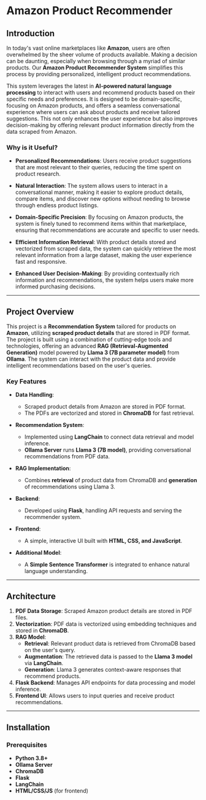 # Amazon Product Recommender

## Introduction

In today's vast online marketplaces like **Amazon**, users are often overwhelmed by the sheer volume of products available. Making a decision can be daunting, especially when browsing through a myriad of similar products. Our **Amazon Product Recommender System** simplifies this process by providing personalized, intelligent product recommendations.

This system leverages the latest in **AI-powered natural language processing** to interact with users and recommend products based on their specific needs and preferences. It is designed to be domain-specific, focusing on Amazon products, and offers a seamless conversational experience where users can ask about products and receive tailored suggestions. This not only enhances the user experience but also improves decision-making by offering relevant product information directly from the data scraped from Amazon.

### Why is it Useful?

- **Personalized Recommendations**: Users receive product suggestions that are most relevant to their queries, reducing the time spent on product research.
  
- **Natural Interaction**: The system allows users to interact in a conversational manner, making it easier to explore product details, compare items, and discover new options without needing to browse through endless product listings.

- **Domain-Specific Precision**: By focusing on Amazon products, the system is finely tuned to recommend items within that marketplace, ensuring that recommendations are accurate and specific to user needs.

- **Efficient Information Retrieval**: With product details stored and vectorized from scraped data, the system can quickly retrieve the most relevant information from a large dataset, making the user experience fast and responsive.

- **Enhanced User Decision-Making**: By providing contextually rich information and recommendations, the system helps users make more informed purchasing decisions.

---

## Project Overview

This project is a **Recommendation System** tailored for products on **Amazon**, utilizing **scraped product details** that are stored in PDF format. The project is built using a combination of cutting-edge tools and technologies, offering an advanced **RAG (Retrieval-Augmented Generation)** model powered by **Llama 3 (7B parameter model)** from **Ollama**. The system can interact with the product data and provide intelligent recommendations based on the user's queries.

### Key Features

- **Data Handling**: 
  - Scraped product details from Amazon are stored in PDF format.
  - The PDFs are vectorized and stored in **ChromaDB** for fast retrieval.
  
- **Recommendation System**:
  - Implemented using **LangChain** to connect data retrieval and model inference.
  - **Ollama Server** runs **Llama 3 (7B model)**, providing conversational recommendations from PDF data.
  
- **RAG Implementation**: 
  - Combines **retrieval** of product data from ChromaDB and **generation** of recommendations using Llama 3.
  
- **Backend**: 
  - Developed using **Flask**, handling API requests and serving the recommender system.
  
- **Frontend**:
  - A simple, interactive UI built with **HTML, CSS, and JavaScript**.
  
- **Additional Model**:
  - A **Simple Sentence Transformer** is integrated to enhance natural language understanding.

---

## Architecture

1. **PDF Data Storage**: Scraped Amazon product details are stored in PDF files.
2. **Vectorization**: PDF data is vectorized using embedding techniques and stored in **ChromaDB**.
3. **RAG Model**:
    - **Retrieval**: Relevant product data is retrieved from ChromaDB based on the user's query.
    - **Augmentation**: The retrieved data is passed to the **Llama 3 model** via **LangChain**.
    - **Generation**: Llama 3 generates context-aware responses that recommend products.
4. **Flask Backend**: Manages API endpoints for data processing and model inference.
5. **Frontend UI**: Allows users to input queries and receive product recommendations.

---

## Installation

### Prerequisites

- **Python 3.8+**
- **Ollama Server**
- **ChromaDB**
- **Flask**
- **LangChain**
- **HTML/CSS/JS** (for frontend)
